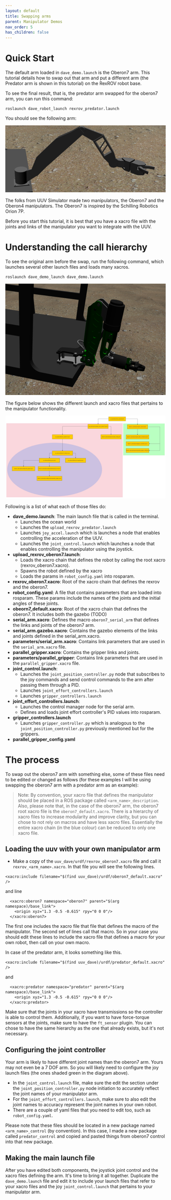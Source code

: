 ```yaml
---
layout: default
title: Swapping arms
parent: Manipulator Demos
nav_order: 5
has_children: false
---
```


# Quick Start

The default arm loaded in `dave_demo.launch` is the Oberon7 arm. This tutorial details how to swap out that arm and put a different arm (the Predator arm is shown in this tutorial) on the RexROV robot base.

To see the final result, that is, the predator arm swapped for the oberon7 arm, you can run this command:
```
roslaunch dave_robot_launch rexrov_predator.launch
```

You should see the following arm:

![image](../images/predator_arm.png)

The folks from UUV Simulator made two manipulators, the Oberon7 and the Oberon4 manipulators. The Oberon7 is inspired by the Schilling Robotics Orion 7P.

Before you start this tutorial, it is best that you have a xacro file with the joints and links of the manipulator you want to integrate with the UUV.

# Understanding the call hierarchy

To see the original arm before the swap, run the following command, which launches several other launch files and loads many xacros.

```
roslaunch dave_demo_launch dave_demo.launch
```

![image](../images/rexrov_oberon7.png)

The figure below shows the different launch and xacro files that pertains to the manipulator functionality.


![image](../images/oberon_manipulator_launch_xacro_hierarchy.jpg)

Following is a list of what each of those files do:
* **dave_demo.launch**: The main launch file that is called in the terminal.
  * Launches the ocean world
  * Launches the `upload_rexrov_predator.launch`
  * Launches `joy_accel.launch` which is launches a node that enables controlling the acceleration of the UUV.
  * Launches the `joint_control.launch`  which launches a node that enables controlling the manipulator using the joystick.
* **upload_rexrov_oberon7.launch**:
  * Loads the xacro chain that defines the robot by calling the root xacro (rexrov_oberon7.xacro).
  * Spawns the robot defined by the xacro
  * Loads the params in `robot_config.yaml` into rosparam.
* **rexrov_oberon7.xacro**: Root of the xacro chain that defines the rexrov and the oberon7.
* **robot_config.yaml**: A file that contains parameters that are loaded into rosparam. These params include the names of the joints and the initial angles of these joints.
* **obeorn7_default.xacro**: Root of the xacro chain that defines the oberon7. It includes both the gazebo (TODO)
* **serial_arm.xacro**: Defines the macro `oberon7_serial_arm` that defines the links and joints of the oberon7 arm.
* **serial_arm.gazebo.xacro**: Contains the gazebo elements of the links and joints defined in the serial_arm.xacro.
* **parameters/serial_arm.xacro**: Contains link parameters that are used in the `serial_arm.xacro` file.
* **parallel_gripper.xacro**: Contains the gripper links and joints.
* **parameters/parallel_gripper**: Contains link parameters that are used in the `parallel_gripper.xacro` file.
* **joint_control.launch**:
  * Launches the `joint_position_controller.py` node that subscribes to the joy commands and send control commands to the arm after passing them through a PID.
  * Launches `joint_effort_controllers.launch`
  * Launches `gripper_controllers.launch`
* **joint_effort_controllers.launch**:
  * Launches the control manager node for the serial arm.
  * Defines and loads joint effort controller's PID values into rosparam.
* **gripper_controllers.launch**
  * Launches `gripper_controller.py` which is analogous to the `joint_position_controller.py` previously mentioned but for the grippers.
* **parallel_gripper_config.yaml**

# The process

To swap out the oberon7 arm with something else, some of these files need to be edited or changed as follows (for these examples I will be using swapping the oberon7 arm with a predator arm as an example):

> Note: By convention, your xacro file that defines the manipulator should be placed in a ROS package called `<arm_name>_description`. Also, please note that, in the case of the oberon7 arm, the oberon7 root xacro file is the `oberon7_default.xacro`. There is a hierarchy of xacro files to increase modularity and improve clarity, but you can chose to not rely on macros and have less xacro files. Essentially the entire xacro chain (in the blue colour) can be reduced to only one xacro file.

## Loading the uuv with your own manipulator arm

* Make a copy of the `uuv_dave/urdf/rexrov_oberon7.xacro` file and call it `rexrov_<arm_name>.xacro`. In that file you will see the following lines.

```
<xacro:include filename="$(find uuv_dave)/urdf/oberon7_default.xacro" />
```

and line

```
  <xacro:oberon7 namespace="oberon7" parent="$(arg namespace)/base_link">
    <origin xyz="1.3 -0.5 -0.615" rpy="0 0 0"/>
  </xacro:oberon7>
```

The first one includes the xacro file that file that defines the macro of the manipulator. The second set of lines call that macro. So in your case you should edit these lines to include the xacro file that defines a macro for your own robot, then call on your own macro.

In case of the predator arm, it looks something like this.

```
<xacro:include filename="$(find uuv_dave)/urdf/predator_default.xacro" />
```

and

```
  <xacro:predator namespace="predator" parent="$(arg namespace)/base_link">
    <origin xyz="1.3 -0.5 -0.615" rpy="0 0 0"/>
  </xacro:predator>
```

Make sure that the joints in your xacro have transmissions so the controller is able to control them. Additionally, if you want to have force-torque sensors at the joints, make sure to have the `ft_sensor` plugin.
You can chose to have the same hierarchy as the one that already exists, but it's not necessary.

## Configuring the joint controller

Your arm is likely to have different joint names than the oberon7 arm. Yours may not even be a 7 DOF arm. So you will likely need to configure the joy launch files (the ones shaded green in the diagram above).
* In the `joint_control.launch` file, make sure the edit the section under the `joint_position_controller.py` node initiation to accurately reflect the joint names of your manipulator arm.
* For the `joint_effort_controllers.launch`, make sure to also edit the joint names to accuracy represent the joint names in your own robot.
* There are a couple of yaml files that you need to edit too, such as `robot_config.yaml`.

Please note that these files should be located in a new package named `<arm_name>_control` (by convention). In this case, I made a new package called `predator_control` and copied and pasted things from oberon7 control into that new package.

## Making the main launch file

After you have edited both components, the joystick joint control and the xacro files defining the arm. It's time to bring it all together. Duplicate the `dave_demo.launch` file and edit it to include your launch files that refer to your xacro files and the joy `joint_control.launch` that pertains to your manipulator arm.

